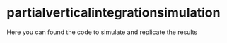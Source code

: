 # partialverticalintegrationsimulation
Here you can found the code to simulate and replicate the results
